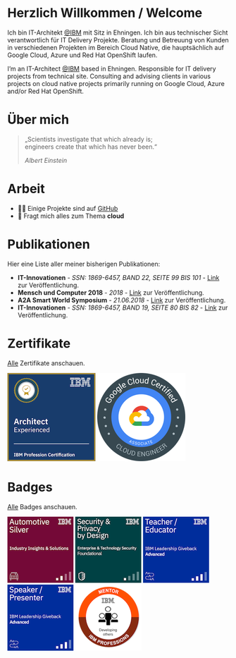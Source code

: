 # Herzlich Willkommen / Welcome
Ich bin IT-Architekt [@IBM](https://www.ibm.com/de-de) mit Sitz in Ehningen. Ich bin aus technischer Sicht verantwortlich für IT Delivery Projekte. 
Beratung und Betreuung von Kunden in verschiedenen Projekten im Bereich Cloud Native, die hauptsächlich auf Google Cloud, Azure und Red Hat OpenShift laufen.

I’m an IT-Architect [@IBM](https://www.ibm.com/us-en) based in Ehningen. Responsible for IT delivery projects from technical site. Consulting and advising
clients in various projects on cloud native projects primarily running on Google Cloud, Azure and/or Red Hat OpenShift.

# Über mich
> „Scientists investigate that which already is; <br> engineers create that which has never been.“
>
> *Albert Einstein*

# Arbeit
- 👨‍💻 Einige Projekte sind auf [GitHub](https://github.com/Alienuser?tab=repositories)
- 💬 Fragt mich alles zum Thema **cloud**

# Publikationen
Hier eine Liste aller meiner bisherigen Publikationen:

* **IT-Innovationen** - *SSN: 1869-6457, BAND 22, SEITE 99 BIS 101* - [Link](https://www.hs-esslingen.de/fileadmin/media/Fakultaeten/it/SERVICE/IT-Innovationen/IT-Innovationen_Band22_WS1819.pdf) zur Veröffentlichung.
* **Mensch und Computer 2018** - *2018* - [Link](https://dl.gi.de/handle/20.500.12116/16776) zur Veröffentlichung.
* **A2A Smart World Symposium** - *21.06.2018* - [Link](https://www.akka-digital.com/unternehmen/termine-und-messen/a2a-2018.html) zur Veröffentlichung.
* **IT-Innovationen** - *SSN: 1869-6457, BAND 19, SEITE 80 BIS 82* - [Link](https://www.hs-esslingen.de/fileadmin/media/Fakultaeten/it/SERVICE/IT-Innovationen/IT-Innovationen_Band19_SS17.pdf) zur Veröffentlichung.

# Zertifikate
[Alle](https://www.credential.net/profile/larshelmuthprobst/wallet) Zertifikate anschauen.

[![Certificate](assets/images/certificates/architect.png)](https://www.credly.com/badges/69bdace3-3da9-42d1-8112-e722fe1b0c7d/public_url)
[![Certificate](assets/images/certificates/gcp.png)](https://www.credential.net/0ffb0a72-530e-4934-9cc0-3e027752fa11)

# Badges
[Alle](https://www.youracclaim.com/users/lars-helmuth-probst/badges) Badges anschauen.

[![Badge](assets/images/badges/automotive-silver.png)](https://www.credly.com/badges/da0c22c4-2534-45cb-bd11-79e46e3cbf52)
[![Badge](assets/images/badges/security.png)](https://www.credly.com/badges/ef61fea9-0567-44d2-ab48-25f4062227b9)
[![Badge](assets/images/badges/teacher.png)](https://www.credly.com/badges/02f41832-d127-494c-afd2-71669334e033)
[![Badge](assets/images/badges/speaker.png)](https://www.credly.com/badges/6c4579ce-1640-4210-bb63-3e4b82407fae)
[![BAdge](assets/images/badges/mentor.png)](https://www.credly.com/badges/9fb48397-cb26-48b8-a4ce-8467e6eb99bc)